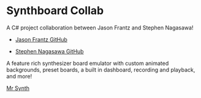 # Synthboard Collab

A C# project collaboration between Jason Frantz and Stephen Nagasawa!

- <a href="github.com/JasonF222">Jason Frantz GitHub</a>

- <a href="github.com/SNagasawa85">Stephen Nagasawa GitHub</a>

A feature rich synthesizer board emulator with custom animated backgrounds, preset boards, a built in dashboard, recording and playback, and more!

<a href="httpS://mrsynth.azurewebsites.net">Mr Synth</a>
